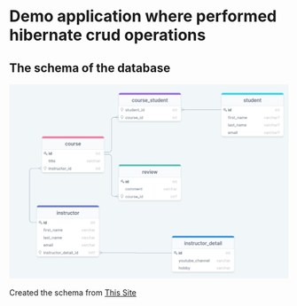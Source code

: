 # Demo application where performed hibernate crud operations

## The schema of the database

![Database Schema](diagram.png)

Created the schema from [This Site](https://drawsql.app/)
